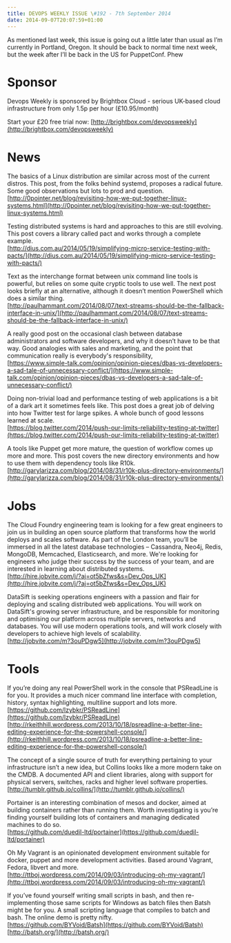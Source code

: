 ```yaml
---
title: DEVOPS WEEKLY ISSUE \#192 - 7th September 2014 
date: 2014-09-07T20:07:59+01:00
---
```


As mentioned last week, this issue is going out a little later than usual as I’m currently in Portland, Oregon. It should be back to normal time next week, but the week after I’ll be back in the US for PuppetConf. Phew


Sponsor
======

Devops Weekly is sponsored by Brightbox Cloud - serious UK-based cloud infrastructure from only 1.5p per hour (£10.95/month)

Start your £20 free trial now: [http://brightbox.com/devopsweekly](http://brightbox.com/devopsweekly)


News
====

The basics of a Linux distribution are similar across most of the current distros. This post, from the folks behind systemd, proposes a radical future. Some good observations but lots to prod and question.
<br>[http://0pointer.net/blog/revisiting-how-we-put-together-linux-systems.html](http://0pointer.net/blog/revisiting-how-we-put-together-linux-systems.html)


Testing distributed systems is hard and approaches to this are still evolving. This post covers a library called pact and works through a complete example.
<br>[http://dius.com.au/2014/05/19/simplifying-micro-service-testing-with-pacts/](http://dius.com.au/2014/05/19/simplifying-micro-service-testing-with-pacts/)


Text as the interchange format between unix command line tools is powerful, but relies on some quite cryptic tools to use well. The next post looks briefly at an alternative, although it doesn’t mention PowerShell which does a similar thing.
<br>[http://paulhammant.com/2014/08/07/text-streams-should-be-the-fallback-interface-in-unix/](http://paulhammant.com/2014/08/07/text-streams-should-be-the-fallback-interface-in-unix/)


A really good post on the occasional clash between database administrators and software developers, and why it doesn’t have to be that way. Good analogies with sales and marketing, and the point that communication really is everybody's responsibility,
<br>[https://www.simple-talk.com/opinion/opinion-pieces/dbas-vs-developers-a-sad-tale-of-unnecessary-conflict/](https://www.simple-talk.com/opinion/opinion-pieces/dbas-vs-developers-a-sad-tale-of-unnecessary-conflict/)


Doing non-trivial load and performance testing of web applications is a bit of a dark art it sometimes feels like. This post does a great job of delving into how Twitter test for large spikes. A whole bunch of good lessons learned at scale.
<br>[https://blog.twitter.com/2014/push-our-limits-reliability-testing-at-twitter](https://blog.twitter.com/2014/push-our-limits-reliability-testing-at-twitter)


A tools like Puppet get more mature, the question of workflow comes up more and more. This post covers the new directory environments and how to use them with dependency tools like R10k.
<br>[http://garylarizza.com/blog/2014/08/31/r10k-plus-directory-environments/](http://garylarizza.com/blog/2014/08/31/r10k-plus-directory-environments/)


Jobs
====

The Cloud Foundry engineering team is looking for a few great engineers to join us in building an open source platform that transforms how the world deploys and scales software. As part of the London team, you’ll be immersed in all the latest database technologies – Cassandra, Neo4j, Redis, MongoDB, Memcached, Elasticsearch, and more. We're looking for engineers who judge their success by the success of your team, and are interested in learning about distributed systems.
<br>[http://hire.jobvite.com/j/?aj=ot5bZfws&s=Dev_Ops_UK](http://hire.jobvite.com/j/?aj=ot5bZfws&s=Dev_Ops_UK)


DataSift is seeking operations engineers with a passion and flair for deploying and scaling distributed web applications. You will work on DataSift's growing server infrastructure, and be responsible for monitoring and optimising our platform across multiple servers, networks and databases. You will use modern operations tools, and will work closely with developers to achieve high levels of scalability.
<br>[http://jobvite.com/m?3ouPDgw5](http://jobvite.com/m?3ouPDgw5)


Tools
=====

If you’re doing any real PowerShell work in the console that PSReadLine is for you. It provides a much nicer command line interface with completion, history, syntax highlighting, multiline support and lots more.
<br>[https://github.com/lzybkr/PSReadLine](https://github.com/lzybkr/PSReadLine)
<br>[http://rkeithhill.wordpress.com/2013/10/18/psreadline-a-better-line-editing-experience-for-the-powershell-console/](http://rkeithhill.wordpress.com/2013/10/18/psreadline-a-better-line-editing-experience-for-the-powershell-console/)


The concept of a single source of truth for everything pertaining to your infrastructure isn’t a new idea, but Collins looks like a more modern take on the CMDB. A documented API and client libraries, along with support for physical servers, switches, racks and higher level software properties.
<br>[http://tumblr.github.io/collins/](http://tumblr.github.io/collins/)


Portainer is an interesting combination of mesos and docker, aimed at building containers rather than running them. Worth investigating is you’re finding yourself building lots of containers and managing dedicated machines to do so.
<br>[https://github.com/duedil-ltd/portainer](https://github.com/duedil-ltd/portainer)


Oh My Vagrant is an opinionated development environment suitable for docker, puppet and more development activities. Based around Vagrant, Fedora, libvert and more.
<br>[http://ttboj.wordpress.com/2014/09/03/introducing-oh-my-vagrant/](http://ttboj.wordpress.com/2014/09/03/introducing-oh-my-vagrant/)


If you’ve found yourself writing small scripts in bash, and then re-implementing those same scripts for Windows as batch files then Batsh might be for you. A small scripting language that compiles to batch and bash. The online demo is pretty nifty.
<br>[https://github.com/BYVoid/Batsh](https://github.com/BYVoid/Batsh)
<br>[http://batsh.org/](http://batsh.org/)



